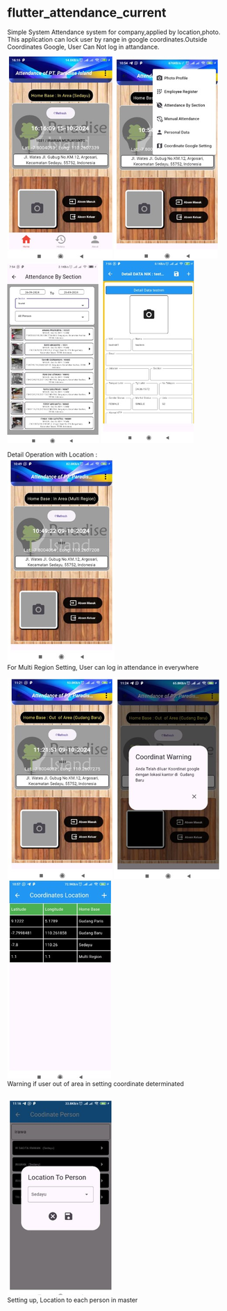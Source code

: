 # flutter_attendance_current

Simple System Attendance system for company,applied by location,photo.
This application can lock user by range in google coordinates.Outside Coordinates Google, User Can Not log in attandance.

![alt text](https://github.com/irawanmurjayanto/attendance_flutter_current/blob/main/rd/awalmain.jpg?raw=true)
![alt text](https://github.com/irawanmurjayanto/attendance_flutter_current/blob/main/rd/menu11.jpg?raw=true)
![alt text](https://github.com/irawanmurjayanto/attendance_flutter_current/blob/main/rd/attbysection.jpg?raw=true)
![alt text](https://github.com/irawanmurjayanto/attendance_flutter_current/blob/main/rd/detail.jpg?raw=true)

Detail Operation with Location :<br>
![alt text](https://github.com/irawanmurjayanto/attendance_flutter_current/blob/main/rd/multiregion.jpg?raw=true)<br>
For Multi Region Setting, User can log in attendance in everywhere
<br>

![alt text](https://github.com/irawanmurjayanto/attendance_flutter_current/blob/main/rd/outofarea.jpg?raw=true)
![alt text](https://github.com/irawanmurjayanto/attendance_flutter_current/blob/main/rd/outofarea2.jpg?raw=true)
![alt text](https://github.com/irawanmurjayanto/attendance_flutter_current/blob/main/rd/menukoordinat2.jpg?raw=true)<br>
Warning if user out of area in setting coordinate determinated<br>
<br>

![alt text](https://github.com/irawanmurjayanto/attendance_flutter_current/blob/main/rd/setuplocationinperson.jpg?raw=true)<br>
Setting up, Location to each person in master

